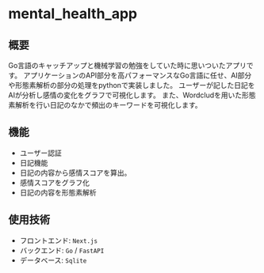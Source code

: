 # mental_health_app

## 概要
Go言語のキャッチアップと機械学習の勉強をしていた時に思いついたアプリです。
アプリケーションのAPI部分を高パフォーマンスなGo言語に任せ、AI部分や形態素解析の部分の処理をpythonで実装しました。
ユーザーが記した日記をAIが分析し感情の変化をグラフで可視化します。
また、Wordcludを用いた形態素解析を行い日記のなかで頻出のキーワードを可視化します。

## 機能
- ユーザー認証
- 日記機能
- 日記の内容から感情スコアを算出。
- 感情スコアをグラフ化
- 日記の内容を形態素解析

## 使用技術
- フロントエンド: `Next.js`
- バックエンド: `Go` / `FastAPI`
- データベース: `Sqlite`
